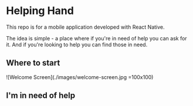 # Helping Hand
This repo is for a mobile application developed with React Native. 

The idea is simple - a place where if you're in need of help you can ask for it. And if you're looking to help you can find those in need.

## Where to start

![Welcome Screen](./images/welcome-screen.jpg =100x100)

## I'm in need of help

